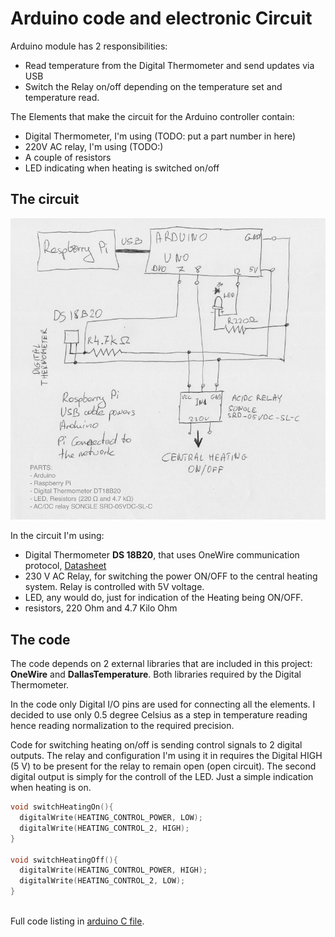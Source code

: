 Arduino code and electronic Circuit
===================================


Arduino module has 2 responsibilities: 

* Read temperature from the Digital Thermometer and send updates via USB
* Switch the Relay on/off depending on the temperature set and temperature read.


The Elements that make the circuit for the Arduino controller contain:

* Digital Thermometer, I'm using (TODO: put a part number in here)
* 220V AC relay, I'm using (TODO:)
* A couple of resistors
* LED indicating when heating is switched on/off 

## The circuit

!["Hand drawn circuit"][1]

In the circuit I'm using:

* Digital Thermometer **DS 18B20**, that uses OneWire communication protocol, [Datasheet][11]
* 230 V AC Relay, for switching the power ON/OFF to the central heating system. Relay is controlled with 5V voltage.
* LED, any would do, just for indication of the Heating being ON/OFF.
* resistors, 220 Ohm and 4.7 Kilo Ohm

## The code

The code depends on 2 external libraries that are included in this project: **OneWire** and **DallasTemperature**. 
Both libraries required by the Digital Thermometer.

In the code only Digital I/O pins are used for connecting all the elements.
I decided to use only 0.5 degree Celsius as a step in temperature reading hence reading normalization to the required precision.


Code for switching heating on/off is sending control signals to 2 digital outputs. 
The relay and configuration I'm using it in requires the Digital HIGH (5 V) to be present for the relay to remain open (open circuit). 
The second digital output is simply for the controll of the LED. Just a simple indication when heating is on. 

```c
void switchHeatingOn(){
  digitalWrite(HEATING_CONTROL_POWER, LOW);
  digitalWrite(HEATING_CONTROL_2, HIGH);
}

void switchHeatingOff(){
  digitalWrite(HEATING_CONTROL_POWER, HIGH);
  digitalWrite(HEATING_CONTROL_2, LOW);
}
        
```

Full code listing in [arduino C file][12].

[1]: circuit-smaller.png
[11]: https://datasheets.maximintegrated.com/en/ds/DS18B20.pdf
[12]: temperature/temperature.ino